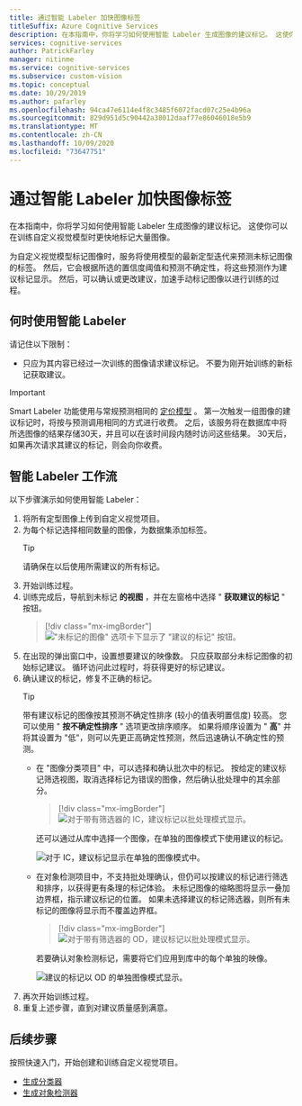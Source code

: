 ```yaml
---
title: 通过智能 Labeler 加快图像标签
titleSuffix: Azure Cognitive Services
description: 在本指南中，你将学习如何使用智能 Labeler 生成图像的建议标记。 这使你可以在训练自定义视觉模型时更快地标记大量图像。
services: cognitive-services
author: PatrickFarley
manager: nitinme
ms.service: cognitive-services
ms.subservice: custom-vision
ms.topic: conceptual
ms.date: 10/29/2019
ms.author: pafarley
ms.openlocfilehash: 94ca47e6114e4f8c3485f6072facd07c25e4b96a
ms.sourcegitcommit: 829d951d5c90442a38012daaf77e86046018e5b9
ms.translationtype: MT
ms.contentlocale: zh-CN
ms.lasthandoff: 10/09/2020
ms.locfileid: "73647751"
---
```

# <a name="label-images-faster-with-smart-labeler"></a>通过智能 Labeler 加快图像标签

在本指南中，你将学习如何使用智能 Labeler 生成图像的建议标记。 这使你可以在训练自定义视觉模型时更快地标记大量图像。

为自定义视觉模型标记图像时，服务将使用模型的最新定型迭代来预测未标记图像的标签。 然后，它会根据所选的置信度阈值和预测不确定性，将这些预测作为建议标记显示。 然后，可以确认或更改建议，加速手动标记图像以进行训练的过程。

## <a name="when-to-use-smart-labeler"></a>何时使用智能 Labeler

请记住以下限制：

* 只应为其内容已经过一次训练的图像请求建议标记。 不要为刚开始训练的新标记获取建议。

> [!IMPORTANT]
> Smart Labeler 功能使用与常规预测相同的 [定价模型](https://azure.microsoft.com/pricing/details/cognitive-services/custom-vision-service/) 。 第一次触发一组图像的建议标记时，将按与预测调用相同的方式进行收费。 之后，该服务将在数据库中将所选图像的结果存储30天，并且可以在该时间段内随时访问这些结果。 30天后，如果再次请求其建议的标记，则会向你收费。

## <a name="smart-labeler-workflow"></a>智能 Labeler 工作流

以下步骤演示如何使用智能 Labeler：

1. 将所有定型图像上传到自定义视觉项目。
1. 为每个标记选择相同数量的图像，为数据集添加标签。
    > [!TIP]
    > 请确保在以后使用所需建议的所有标记。
1. 开始训练过程。
1. 训练完成后，导航到未标记 **的视图** ，并在左窗格中选择 " **获取建议的标记** " 按钮。
    > [!div class="mx-imgBorder"]
    > !["未标记的图像" 选项卡下显示了 "建议的标记" 按钮。](./media/suggested-tags/suggested-tags-button.png)
1. 在出现的弹出窗口中，设置想要建议的映像数。 只应获取部分未标记图像的初始标记建议。 循环访问此过程时，将获得更好的标记建议。
1. 确认建议的标记，修复不正确的标记。
    > [!TIP]
    > 带有建议标记的图像按其预测不确定性排序 (较小的值表明置信度) 较高。 您可以使用 " **按不确定性排序** " 选项更改排序顺序。 如果将顺序设置为 " **高**" 并将其设置为 "低"，则可以先更正高确定性预测，然后迅速确认不确定性的预测。
    * 在 "图像分类项目" 中，可以选择和确认批次中的标记。 按给定的建议标记筛选视图，取消选择标记为错误的图像，然后确认批处理中的其余部分。
        > [!div class="mx-imgBorder"]
        > ![对于带有筛选器的 IC，建议标记以批处理模式显示。](./media/suggested-tags/ic-batch-mode.png)

        还可以通过从库中选择一个图像，在单独的图像模式下使用建议的标记。

        ![对于 IC，建议标记显示在单独的图像模式中。](./media/suggested-tags/ic-individual-image-mode.png)
    * 在对象检测项目中，不支持批处理确认，但仍可以按建议的标记进行筛选和排序，以获得更有条理的标记体验。 未标记图像的缩略图将显示一叠加边界框，指示建议标记的位置。 如果未选择建议的标记筛选器，则所有未标记的图像将显示而不覆盖边界框。
        > [!div class="mx-imgBorder"]
        > ![对于带有筛选器的 OD，建议标记以批处理模式显示。](./media/suggested-tags/od-batch-mode.png)

        若要确认对象检测标记，需要将它们应用到库中的每个单独的映像。

        ![建议的标记以 OD 的单独图像模式显示。](./media/suggested-tags/od-individual-image-mode.png)
1. 再次开始训练过程。
1. 重复上述步骤，直到对建议质量感到满意。

## <a name="next-steps"></a>后续步骤

按照快速入门，开始创建和训练自定义视觉项目。

* [生成分类器](getting-started-build-a-classifier.md)
* [生成对象检测器](get-started-build-detector.md)